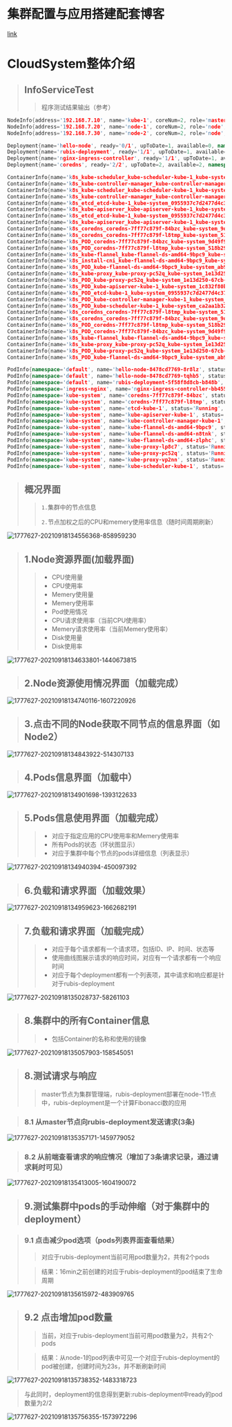 # 集群配置与应用搭建配套博客
[link](https://www.cnblogs.com/randy-lo/p/14340308.html#4937860)
# CloudSystem整体介绍
> ## InfoServiceTest
>
> > 程序测试结果输出（参考）

```c++
NodeInfo{address='192.168.7.10', name='kube-1', coreNum=2, role='master', usage=Usage{CPUAmountStr='850m', CPUAmount=850.0, CPURatio=42.0, memoryStr='190Mi', memory=19.0, memoryRatio=11.0, Disk=38.28, diskRatio=0.1}}
NodeInfo{address='192.168.7.20', name='node-1', coreNum=2, role='node', usage=Usage{CPUAmountStr='700m', CPUAmount=700.0, CPURatio=35.0, memoryStr='396Mi', memory=39.0, memoryRatio=23.0, Disk=38.28, diskRatio=0.1}}
NodeInfo{address='192.168.7.30', name='node-2', coreNum=2, role='node', usage=Usage{CPUAmountStr='100m', CPUAmount=100.0, CPURatio=5.0, memoryStr='50Mi', memory=50.0, memoryRatio=5.0, Disk=38.28, diskRatio=0.1}}

Deployment{name='hello-node', ready='0/1', upToDate=1, available=0, namespace='default'}
Deployment{name='rubis-deployment', ready='1/1', upToDate=1, available=1, namespace='default'}
Deployment{name='nginx-ingress-controller', ready='1/1', upToDate=1, available=1, namespace='ingress-nginx'}
Deployment{name='coredns', ready='2/2', upToDate=2, available=2, namespace='kube-system'}

ContainerInfo{name='k8s_kube-scheduler_kube-scheduler-kube-1_kube-system_ca2aa1b3224c37fa1791ef6c7d883bbe_101', image='a31f78c7c8ce'}
ContainerInfo{name='k8s_kube-controller-manager_kube-controller-manager-kube-1_kube-system_8c682dfe8700d6651de5c6749c04c7be_102', image='d3e55153f52f'}
ContainerInfo{name='k8s_kube-scheduler_kube-scheduler-kube-1_kube-system_ca2aa1b3224c37fa1791ef6c7d883bbe_100', image='a31f78c7c8ce'}
ContainerInfo{name='k8s_kube-controller-manager_kube-controller-manager-kube-1_kube-system_8c682dfe8700d6651de5c6749c04c7be_101', image='d3e55153f52f'}
ContainerInfo{name='k8s_etcd_etcd-kube-1_kube-system_0955937c7d2477d4c37a1d7ffce15e21_26', image='303ce5db0e90'}
ContainerInfo{name='k8s_kube-apiserver_kube-apiserver-kube-1_kube-system_1c832f80b3c47b616f88740467089b3e_22', image='74060cea7f70'}
ContainerInfo{name='k8s_etcd_etcd-kube-1_kube-system_0955937c7d2477d4c37a1d7ffce15e21_25', image='303ce5db0e90'}
ContainerInfo{name='k8s_kube-apiserver_kube-apiserver-kube-1_kube-system_1c832f80b3c47b616f88740467089b3e_21', image='74060cea7f70'}
ContainerInfo{name='k8s_coredns_coredns-7ff77c879f-84bzc_kube-system_9d49f9bb-304c-4221-ab69-147026dbd07e_8', image='67da37a9a360'}
ContainerInfo{name='k8s_coredns_coredns-7ff77c879f-l8tmp_kube-system_518b2961-94da-4021-897e-ce6e14476cc8_8', image='67da37a9a360'}
ContainerInfo{name='k8s_POD_coredns-7ff77c879f-84bzc_kube-system_9d49f9bb-304c-4221-ab69-147026dbd07e_31', image='registry.aliyuncs.com/google_containers/pause:3.2'}
ContainerInfo{name='k8s_POD_coredns-7ff77c879f-l8tmp_kube-system_518b2961-94da-4021-897e-ce6e14476cc8_31', image='registry.aliyuncs.com/google_containers/pause:3.2'}
ContainerInfo{name='k8s_kube-flannel_kube-flannel-ds-amd64-9bpc9_kube-system_ab97bcca-4f5a-47da-9769-715f58598fea_7', image='ff281650a721'}
ContainerInfo{name='k8s_install-cni_kube-flannel-ds-amd64-9bpc9_kube-system_ab97bcca-4f5a-47da-9769-715f58598fea_6', image='ff281650a721'}
ContainerInfo{name='k8s_POD_kube-flannel-ds-amd64-9bpc9_kube-system_ab97bcca-4f5a-47da-9769-715f58598fea_6', image='registry.aliyuncs.com/google_containers/pause:3.2'}
ContainerInfo{name='k8s_kube-proxy_kube-proxy-pc52q_kube-system_1e13d250-67cb-4076-a8fe-6329955b2937_8', image='43940c34f24f'}
ContainerInfo{name='k8s_POD_kube-proxy-pc52q_kube-system_1e13d250-67cb-4076-a8fe-6329955b2937_8', image='registry.aliyuncs.com/google_containers/pause:3.2'}
ContainerInfo{name='k8s_POD_kube-apiserver-kube-1_kube-system_1c832f80b3c47b616f88740467089b3e_8', image='registry.aliyuncs.com/google_containers/pause:3.2'}
ContainerInfo{name='k8s_POD_etcd-kube-1_kube-system_0955937c7d2477d4c37a1d7ffce15e21_8', image='registry.aliyuncs.com/google_containers/pause:3.2'}
ContainerInfo{name='k8s_POD_kube-controller-manager-kube-1_kube-system_8c682dfe8700d6651de5c6749c04c7be_8', image='registry.aliyuncs.com/google_containers/pause:3.2'}
ContainerInfo{name='k8s_POD_kube-scheduler-kube-1_kube-system_ca2aa1b3224c37fa1791ef6c7d883bbe_8', image='registry.aliyuncs.com/google_containers/pause:3.2'}
ContainerInfo{name='k8s_coredns_coredns-7ff77c879f-l8tmp_kube-system_518b2961-94da-4021-897e-ce6e14476cc8_7', image='67da37a9a360'}
ContainerInfo{name='k8s_coredns_coredns-7ff77c879f-84bzc_kube-system_9d49f9bb-304c-4221-ab69-147026dbd07e_7', image='67da37a9a360'}
ContainerInfo{name='k8s_POD_coredns-7ff77c879f-l8tmp_kube-system_518b2961-94da-4021-897e-ce6e14476cc8_26', image='registry.aliyuncs.com/google_containers/pause:3.2'}
ContainerInfo{name='k8s_POD_coredns-7ff77c879f-84bzc_kube-system_9d49f9bb-304c-4221-ab69-147026dbd07e_26', image='registry.aliyuncs.com/google_containers/pause:3.2'}
ContainerInfo{name='k8s_kube-flannel_kube-flannel-ds-amd64-9bpc9_kube-system_ab97bcca-4f5a-47da-9769-715f58598fea_6', image='ff281650a721'}
ContainerInfo{name='k8s_kube-proxy_kube-proxy-pc52q_kube-system_1e13d250-67cb-4076-a8fe-6329955b2937_7', image='43940c34f24f'}
ContainerInfo{name='k8s_POD_kube-proxy-pc52q_kube-system_1e13d250-67cb-4076-a8fe-6329955b2937_7', image='registry.aliyuncs.com/google_containers/pause:3.2'}
ContainerInfo{name='k8s_POD_kube-flannel-ds-amd64-9bpc9_kube-system_ab97bcca-4f5a-47da-9769-715f58598fea_5', image='registry.aliyuncs.com/google_containers/pause:3.2'}

PodInfo{namespace='default', name='hello-node-8478cd7769-8r8lz', status='Pending', age='20d', containers='hello-node', usage=Usage{CPUAmountStr='0m', CPUAmount=0.0, CPURatio=0.0, memoryStr='0Mi', memory=0.0, memoryRatio=0.0, Disk=0.0, diskRatio=0.0}}
PodInfo{namespace='default', name='hello-node-8478cd7769-tqhb5', status='Pending', age='2021-08-01T11:43:58.000+08:00', containers='hello-node', usage=null}
PodInfo{namespace='default', name='rubis-deployment-5f58f8d8cb-b848b', status='Running', age='20d', containers='rubis-pod', usage=Usage{CPUAmountStr='500m', CPUAmount=500.0, CPURatio=25.0, memoryStr='256Mi', memory=256.0, memoryRatio=14.0, Disk=0.0, diskRatio=0.0}}
PodInfo{namespace='ingress-nginx', name='nginx-ingress-controller-bb455fd47-2z7w2', status='Running', age='20d', containers='nginx-ingress-controller', usage=Usage{CPUAmountStr='100m', CPUAmount=100.0, CPURatio=5.0, memoryStr='90Mi', memory=90.0, memoryRatio=5.0, Disk=0.0, diskRatio=0.0}}
PodInfo{namespace='kube-system', name='coredns-7ff77c879f-84bzc', status='Running', age='213d', containers='coredns', usage=Usage{CPUAmountStr='100m', CPUAmount=100.0, CPURatio=5.0, memoryStr='70Mi', memory=70.0, memoryRatio=4.0, Disk=0.0, diskRatio=0.0}}
PodInfo{namespace='kube-system', name='coredns-7ff77c879f-l8tmp', status='Running', age='213d', containers='coredns', usage=Usage{CPUAmountStr='100m', CPUAmount=100.0, CPURatio=5.0, memoryStr='70Mi', memory=70.0, memoryRatio=4.0, Disk=0.0, diskRatio=0.0}}
PodInfo{namespace='kube-system', name='etcd-kube-1', status='Running', age='213d', containers='etcd', usage=Usage{CPUAmountStr='0m', CPUAmount=0.0, CPURatio=0.0, memoryStr='0Mi', memory=0.0, memoryRatio=0.0, Disk=0.0, diskRatio=0.0}}
PodInfo{namespace='kube-system', name='kube-apiserver-kube-1', status='Running', age='213d', containers='kube-apiserver', usage=Usage{CPUAmountStr='250m', CPUAmount=250.0, CPURatio=12.0, memoryStr='0Mi', memory=0.0, memoryRatio=0.0, Disk=0.0, diskRatio=0.0}}
PodInfo{namespace='kube-system', name='kube-controller-manager-kube-1', status='Running', age='213d', containers='kube-controller-manager', usage=Usage{CPUAmountStr='200m', CPUAmount=200.0, CPURatio=10.0, memoryStr='0Mi', memory=0.0, memoryRatio=0.0, Disk=0.0, diskRatio=0.0}}
PodInfo{namespace='kube-system', name='kube-flannel-ds-amd64-9bpc9', status='Running', age='67d', containers='kube-flannel', usage=Usage{CPUAmountStr='100m', CPUAmount=100.0, CPURatio=5.0, memoryStr='50Mi', memory=50.0, memoryRatio=2.0, Disk=0.0, diskRatio=0.0}}
PodInfo{namespace='kube-system', name='kube-flannel-ds-amd64-n8tnk', status='Running', age='67d', containers='kube-flannel', usage=Usage{CPUAmountStr='100m', CPUAmount=100.0, CPURatio=5.0, memoryStr='50Mi', memory=50.0, memoryRatio=2.0, Disk=0.0, diskRatio=0.0}}
PodInfo{namespace='kube-system', name='kube-flannel-ds-amd64-zlphc', status='Running', age='2021-08-01T11:39:31.000+08:00', containers='kube-flannel', usage=null}
PodInfo{namespace='kube-system', name='kube-proxy-lp8c7', status='Running', age='213d', containers='kube-proxy', usage=Usage{CPUAmountStr='0m', CPUAmount=0.0, CPURatio=0.0, memoryStr='0Mi', memory=0.0, memoryRatio=0.0, Disk=0.0, diskRatio=0.0}}
PodInfo{namespace='kube-system', name='kube-proxy-pc52q', status='Running', age='213d', containers='kube-proxy', usage=Usage{CPUAmountStr='0m', CPUAmount=0.0, CPURatio=0.0, memoryStr='0Mi', memory=0.0, memoryRatio=0.0, Disk=0.0, diskRatio=0.0}}
PodInfo{namespace='kube-system', name='kube-proxy-vp2nn', status='Running', age='2021-01-28T10:34:11.000+08:00', containers='kube-proxy', usage=null}
PodInfo{namespace='kube-system', name='kube-scheduler-kube-1', status='Running', age='213d', containers='kube-scheduler', usage=Usage{CPUAmountStr='100m', CPUAmount=100.0, CPURatio=5.0, memoryStr='0Mi', memory=0.0, memoryRatio=0.0, Disk=0.0, diskRatio=0.0}}
```



>## 概况界面
>
>>`1.`集群中的节点信息
>>
>>`2.`节点加权之后的CPU和memery使用率信息（随时间周期刷新）

![1777627-20210918134556368-858959230](https://img2020.cnblogs.com/blog/1777627/202109/1777627-20210918134556368-858959230.png)

>## 1.Node资源界面(加载界面)
>
>> - CPU使用量
>> - CPU使用率
>> - Memery使用量
>> - Memery使用率
>> - Pod使用情况
>> - CPU请求使用率（当前CPU使用率）
>> - Memery请求使用率（当前Memery使用率）
>> - Disk使用量
>> - Disk使用率

![1777627-20210918134633801-1440673815](https://img2020.cnblogs.com/blog/1777627/202109/1777627-20210918134633801-1440673815.png)

> ## 2.Node资源使用情况界面（加载完成）

![1777627-20210918134740116-1607220926](https://img2020.cnblogs.com/blog/1777627/202109/1777627-20210918134740116-1607220926.png)

> ## 3.点击不同的Node获取不同节点的信息界面（如Node2）

![1777627-20210918134843922-514307133](https://img2020.cnblogs.com/blog/1777627/202109/1777627-20210918134843922-514307133.png)

> ## 4.Pods信息界面（加载中）

![1777627-20210918134901698-1393122633](https://img2020.cnblogs.com/blog/1777627/202109/1777627-20210918134901698-1393122633.png)

> ## 5.Pods信息使用界面（加载完成）
>
> > - 对应于指定应用的CPU使用率和Memery使用率
> > - 所有Pods的状态（环状图显示）
> > - 对应于集群中每个节点的pods详细信息（列表显示）

![1777627-20210918134940394-450097392](https://img2020.cnblogs.com/blog/1777627/202109/1777627-20210918134940394-450097392.png)

> ## 6.负载和请求界面（加载效果）

![1777627-20210918134959623-1662682191](https://img2020.cnblogs.com/blog/1777627/202109/1777627-20210918134959623-1662682191.png)

> ## 7.负载和请求界面（加载完成）
>
> > - 对应于每个请求都有一个请求项，包括ID、IP、时间、状态等
> > - 使用曲线图展示请求的响应时间，对应有一个请求都有一个响应时间
> > - 对应于每个deployment都有一个列表项，其中请求和响应都是针对于rubis-deployment

![1777627-20210918135028737-58261103](https://img2020.cnblogs.com/blog/1777627/202109/1777627-20210918135028737-58261103.png)

> ## 8.集群中的所有Container信息
>
> > - 包括Container的名称和使用的镜像

![1777627-20210918135057903-158545051](https://img2020.cnblogs.com/blog/1777627/202109/1777627-20210918135057903-158545051.png)

>## 8.测试请求与响应
>
>> master节点为集群管理端，rubis-deployment部署在node-1节点中，rubis-deployment是一个计算Fibonacci数的应用

> ### 8.1 从master节点向rubis-deployment发送请求(3条)

![1777627-20210918135357171-1459779052](https://img2020.cnblogs.com/blog/1777627/202109/1777627-20210918135357171-1459779052.png)

> ### 8.2 从前端查看请求的响应情况（增加了3条请求记录，通过请求耗时可见）

![1777627-20210918135413005-1604190072](https://img2020.cnblogs.com/blog/1777627/202109/1777627-20210918135413005-1604190072.png)



> ## 9.测试集群中pods的手动伸缩（对于集群中的deployment）

> ### 9.1 点击减少pod选项（pods列表界面查看结果）
>
> > 对应于rubis-deployment当前可用pod数量为2，共有2个pods
>
> > 结果：16min之前创建的对应于rubis-deployment的pod结束了生命周期

![1777627-20210918135615972-483909765](https://img2020.cnblogs.com/blog/1777627/202109/1777627-20210918135615972-483909765.png)

> ## 9.2 点击增加pod数量
>
> > 当前，对应于rubis-deployment当前可用pod数量为2，共有2个pods
>
> > 结果：从node-1的pod列表中可见一个对应于rubis-deployment的pod被创建，创建时间为23s，并不断刷新时间

![1777627-20210918135738352-1483318723](https://img2020.cnblogs.com/blog/1777627/202109/1777627-20210918135738352-1483318723.png)

> 与此同时，deployment的信息得到更新:rubis-deployment中ready的pod数量为2/2

![1777627-20210918135756355-1573972296](https://img2020.cnblogs.com/blog/1777627/202109/1777627-20210918135756355-1573972296.png)

